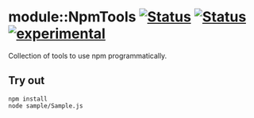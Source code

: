 
# module::NpmTools [![Status](https://img.shields.io/circleci/build/github/Wandalen/wNpmTools?label=Test&logo=Test)](https://circleci.com/gh/Wandalen/wNpmTools) [![Status](https://github.com/Wandalen/wNpmTools/workflows/Test/badge.svg)](https://github.com/Wandalen/wNpmTools/actions?query=workflow%3ATest) [![experimental](https://img.shields.io/badge/stability-experimental-orange.svg)](https://github.com/emersion/stability-badges#experimental)

Collection of tools to use npm programmatically.

## Try out
```
npm install
node sample/Sample.js
```
